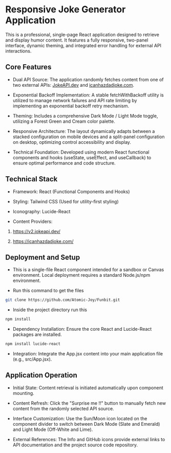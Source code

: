 # Responsive Joke Generator Application
This is a professional, single-page React application designed to retrieve and display humor content. It features a fully responsive, two-panel interface, dynamic theming, and integrated error handling for external API interactions.

## Core Features
- Dual API Source: The application randomly fetches content from one of two external APIs: [JokeAPI.dev](https://jokeapi.dev/) and [icanhazdadjoke.com](icanhazdadjoke.com).

- Exponential Backoff Implementation: A stable fetchWithBackoff utility is utilized to manage network failures and API rate limiting by implementing an exponential backoff retry mechanism.

- Theming: Includes a comprehensive Dark Mode / Light Mode toggle, utilizing a Forest Green and Cream color palette.

- Responsive Architecture: The layout dynamically adapts between a stacked configuration on mobile devices and a split-panel configuration on desktop, optimizing control accessibility and display.

- Technical Foundation: Developed using modern React functional components and hooks (useState, useEffect, and useCallback) to ensure optimal performance and code structure.

## Technical Stack
- Framework: React (Functional Components and Hooks)

- Styling: Tailwind CSS (Used for utility-first styling)

- Iconography: Lucide-React

- Content Providers:

1. https://v2.jokeapi.dev/

2. https://icanhazdadjoke.com/

## Deployment and Setup
- This is a single-file React component intended for a sandbox or Canvas environment. Local deployment requires a standard Node.js/npm environment.

- Run this command to get the files

```bash
git clone https://github.com/Atomic-Joy/Funbit.git
```

- Inside the project directory run this 

```bash
npm install
```

- Dependency Installation: Ensure the core React and Lucide-React packages are installed.

```bash
npm install lucide-react
```

- Integration: Integrate the App.jsx content into your main application file (e.g., src/App.jsx).

## Application Operation
- Initial State: Content retrieval is initiated automatically upon component mounting.

- Content Refresh: Click the "Surprise me !!" button to manually fetch new content from the randomly selected API source.

- Interface Customization: Use the Sun/Moon icon located on the component divider to switch between Dark Mode (Slate and Emerald) and Light Mode (Off-White and Lime).

- External References: The Info and GitHub icons provide external links to API documentation and the project source code repository.
